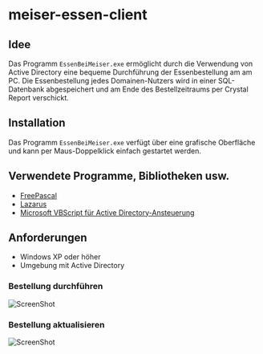 meiser-essen-client
===================

## Idee

Das Programm `EssenBeiMeiser.exe` ermöglicht durch die Verwendung von Active Directory eine bequeme Durchführung der Essenbestellung am
am PC. Die Essenbestellung jedes Domainen-Nutzers wird in einer SQL-Datenbank abgespeichert und am Ende des Bestellzeitraums per Crystal Report verschickt.

## Installation

Das Programm `EssenBeiMeiser.exe` verfügt über eine grafische Oberfläche und kann per Maus-Doppelklick einfach gestartet werden.


## Verwendete Programme, Bibliotheken usw.
* [FreePascal](http://www.freepascal.org/ "FreePascal")
* [Lazarus](http://www.lazarus.freepascal.org/ "Lazarus is a Delphi compatible cross-platform IDE for Rapid Application Development")
* [Microsoft VBScript für Active Directory-Ansteuerung](http://de.wikipedia.org/wiki/VBScript "VBScript")

## Anforderungen

* Windows XP oder höher
* Umgebung mit Active Directory



### Bestellung durchführen

![ScreenShot](https://raw.github.com/meiser/meiser-essen-client/master/images/Speiseeplan.png)

### Bestellung aktualisieren

![ScreenShot](https://raw.github.com/meiser/meiser-essen-client/master/images/BestellungAktualisieren.png)

